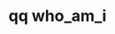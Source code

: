 ---
category: who
command: who_am_i
keywords: qq, qq_cli, who_am_i
optional_options: []
permalink: /qq-cli-command-guide/who/who_am_i.html
positional_options: []
sidebar: qq_cli_command_reference_sidebar
summary: This section explains how to use the <code>qq who_am_i</code> command.
synopsis: Get information on the current user
title: qq who_am_i
usage: qq who_am_i [-h]

---
